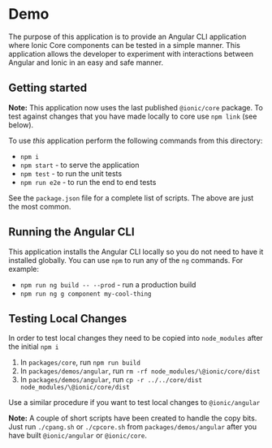 # Demo

The purpose of this application is to provide an Angular CLI application where Ionic Core components can be tested in a simple manner. This application allows the developer to experiment with interactions between Angular and Ionic in an easy and safe manner.

## Getting started

**Note:** This application now uses the last published `@ionic/core` package. To test against changes that you have made locally to core use `npm link` (see below). 

To use _this_ application perform the following commands from this directory:

- `npm i`
- `npm start` - to serve the application
- `npm test` - to run the unit tests
- `npm run e2e` - to run the end to end tests

See the `package.json` file for a complete list of scripts. The above are just the most common.

## Running the Angular CLI

This application installs the Angular CLI locally so you do not need to have it installed globally. You can use `npm` to run any of the `ng` commands. For example:

- `npm run ng build -- --prod` - run a production build
- `npm run ng g component my-cool-thing`

## Testing Local Changes

In order to test local changes they need to be copied into `node_modules` after the initial `npm i`

1. In `packages/core`, run `npm run build`
1. In `packages/demos/angular`, run `rm -rf node_modules/\@ionic/core/dist`
1. In `packages/demos/angular`, run `cp -r ../../core/dist node_modules/\@ionic/core/dist`

Use a similar procedure if you want to test local changes to `@ionic/angular`

**Note:** A couple of short scripts have been created to handle the copy bits. Just run `./cpang.sh` or `./cpcore.sh` from 
`packages/demos/angular` after you have built `@ionic/angular` or `@ionic/core`.
